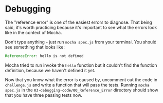# Debugging

The "reference error" is one of the easiest errors to diagnose. That being said, it's worth practicing because it's important to see what the errors look like in the context of Mocha.

Don't type anything - just run `mocha spec.js` from your terminal. You should see something that looks like:

``` javascript
ReferenceError: hello is not defined
```

Mocha tried to run invoke the `hello` function but it couldn't find the function definition, because we haven't defined it yet.

Now that you know what the error is caused by, uncomment out the code in `challenge.js` and write a function that will pass the tests. Running `mocha spec.js` in the `03-debugging-code/00_Reference_Error` directory should show that you have three passing tests now.
